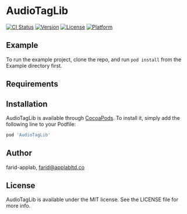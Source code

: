 # AudioTagLib

[![CI Status](https://img.shields.io/travis/farid-applab/AudioTagLib.svg?style=flat)](https://travis-ci.org/farid-applab/AudioTagLib)
[![Version](https://img.shields.io/cocoapods/v/AudioTagLib.svg?style=flat)](https://cocoapods.org/pods/AudioTagLib)
[![License](https://img.shields.io/cocoapods/l/AudioTagLib.svg?style=flat)](https://cocoapods.org/pods/AudioTagLib)
[![Platform](https://img.shields.io/cocoapods/p/AudioTagLib.svg?style=flat)](https://cocoapods.org/pods/AudioTagLib)

## Example

To run the example project, clone the repo, and run `pod install` from the Example directory first.

## Requirements

## Installation

AudioTagLib is available through [CocoaPods](https://cocoapods.org). To install
it, simply add the following line to your Podfile:

```ruby
pod 'AudioTagLib'
```

## Author

farid-applab, farid@applabltd.co

## License

AudioTagLib is available under the MIT license. See the LICENSE file for more info.
